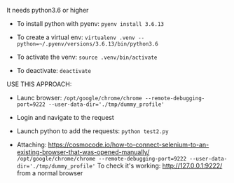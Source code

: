It needs python3.6 or higher

- To install python with pyenv: `pyenv install 3.6.13`

- To create a virtual env: `virtualenv .venv --python=~/.pyenv/versions/3.6.13/bin/python3.6`
- To activate the venv: `source .venv/bin/activate`
- To deactivate: `deactivate`


USE THIS APPROACH:
- Launc browser: `/opt/google/chrome/chrome --remote-debugging-port=9222 --user-data-dir='./tmp/dummy_profile'`
- Login and navigate to the request
- Launch python to add the requests: `python test2.py`

- Attaching:
https://cosmocode.io/how-to-connect-selenium-to-an-existing-browser-that-was-opened-manually/
`/opt/google/chrome/chrome --remote-debugging-port=9222 --user-data-dir='./tmp/dummy_profile'`
To check it's working: http://127.0.0.1:9222/ from a normal browser
